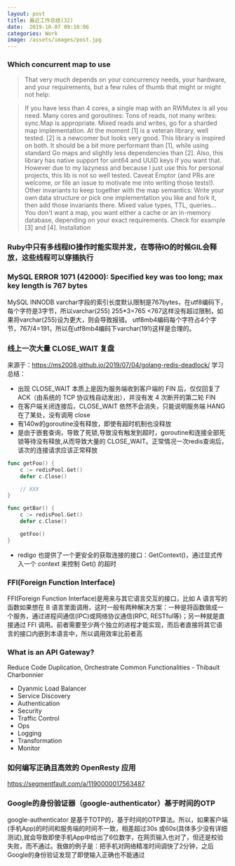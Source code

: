 ```yaml
---
layout: post
title: 最近工作总结(32)
date:  2019-10-07 09:10:06
categories: Work
image: /assets/images/post.jpg
---
```


### Which concurrent map to use
>That very much depends on your concurrency needs, your hardware, and your requirements, but a few rules of thumb that might or might not help:

>If you have less than 4 cores, a single map with an RWMutex is all you need.
Many cores and goroutines:
Tons of reads, not many writes: sync.Map is appropriate.
Mixed reads and writes, go for a sharded map implementation. At the moment [1] is a veteran library, well tested. [2] is a newcomer but looks very good. This library is inspired on both. It should be a bit more performant than [1], while using standard Go maps and slightly less dependencies than [2]. Also, this library has native support for uint64 and UUID keys if you want that. However due to my lazyness and because I just use this for personal projects, this lib is not so well tested. Caveat Emptor (and PRs are welcome, or file an issue to motivate me into writing those tests!).
Other invariants to keep together with the map semantics: Write your own data structure or pick one implementation you like and fork it, then add those invariants there.
Mixed value types, TTL, queries... You don't want a map, you want either a cache or an in-memory database, depending on your exact requirements. Check for example [3] and [4].
Installation

### Ruby中只有多线程IO操作时能实现并发，在等待IO的时候GIL会释放，这些线程可以穿插执行

### MySQL ERROR 1071 (42000): Specified key was too long; max key length is 767 bytes
MySQL INNODB varchar字段的索引长度默认限制是767bytes，在utf8编码下，每个字符是3字节，所以varchar(255) 255*3=765 <767这样没有超过限制，如果将varchar(255)设为更大，则会导致报错。
utf8mb4编码每个字符占4个字节，767/4=191，所以在utf8mb4编码下varchar(191)这样是合理的。

### 线上一次大量 CLOSE_WAIT 复盘
来源于：https://ms2008.github.io/2019/07/04/golang-redis-deadlock/
学习总结：
- 出现 CLOSE_WAIT 本质上是因为服务端收到客户端的 FIN 后，仅仅回复了 ACK（由系统的 TCP 协议栈自动发出），并没有发 4 次断开的第二轮 FIN
- 在客户端关闭连接后，CLOSE_WAIT 依然不会消失，只能说明服务端 HANG 在了某处，没有调用 close
- 有140w的goroutine没有释放，即使有超时机制也没释放
- 是由于嵌套查询，导致了死锁,导致没有触发到超时，goroutine和连接全部死锁等待没有释放,从而导致大量的 CLOSE_WAIT。正常情况一次redis查询后，该次的连接请求应该正常释放

```go
func getFoo() {
	c := redisPool.Get()
	defer c.Close()

	// XXX
}

func getBar() {
	c := redisPool.Get()
	defer c.Close()

	getFoo()
}
```
- redigo 也提供了一个更安全的获取连接的接口：GetContext()，通过显式传入一个 context 来控制 Get() 的超时

### FFI(Foreign Function Interface)
FFI(Foreign Function Interface)是用来与其它语言交互的接口，比如 A 语言写的函数如果想在 B 语言里面调用，这时一般有两种解决方案：一种是将函数做成一个服务，通过进程间通信(IPC)或网络协议通信(RPC, RESTful等)；另一种就是直接通过 FFI 调用。前者需要至少两个独立的进程才能实现，而后者直接将其它语言的接口内嵌到本语言中，所以调用效率比前者高

### What is an API Gateway?
Reduce Code Duplication, Orchestrate Common Functionalities
                                            - Thibault Charbonnier
- Dyanmic Load Balancer
- Service Discovery
- Authentication
- Security
- Traffic Control
- Ops
- Logging
- Transformation  
- Monitor

### 如何编写正确且高效的 OpenResty 应用
https://segmentfault.com/a/1190000017563487

### Google的身份验证器（google-authenticator）基于时间的OTP
google-authenticator 是基于TOTP的，基于时间的OTP算法。所以，如果客户端(手机App)的时间和服务端的时间不一致，相差超过30s 或60s(具体多少没有详细测试),就会导致即使手机App中给出了6位数字，在网页输入也对了，但还是校验失败，而不通过。我做的例子是：把手机对网络精准时间调快了2分钟，之后Google的身份验证发现了即使输入正确也不能通过
